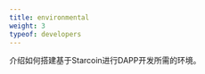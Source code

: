```yaml
---
title: environmental
weight: 3
typeof: developers
---
```


介绍如何搭建基于Starcoin进行DAPP开发所需的环境。

<!--more-->


